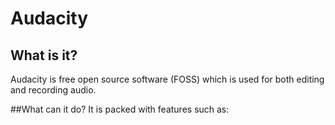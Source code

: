 # Audacity
## What is it?
Audacity is free open source software (FOSS) which is used for both editing and recording audio.

##What can it do?
It is packed with features such as:
